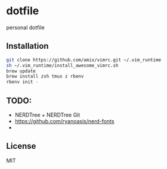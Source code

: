 
# dotfile

personal dotfile

## Installation

```bash
git clone https://github.com/amix/vimrc.git ~/.vim_runtime
sh ~/.vim_runtime/install_awesome_vimrc.sh
brew update
brew install zsh tmux z rbenv
rbenv init -
```

## TODO:

* NERDTree + NERDTree Git
* https://github.com/ryanoasis/nerd-fonts
* 

## License

MIT

